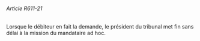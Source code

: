 ###### Article R611-21

Lorsque le débiteur en fait la demande, le président du tribunal met fin sans délai à la mission du mandataire ad hoc.


